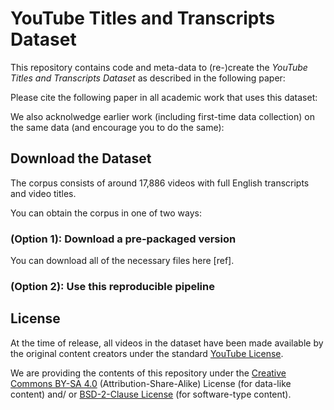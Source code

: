# YouTube Titles and Transcripts Dataset


This repository contains code and meta-data to (re-)create the *YouTube Titles and Transcripts Dataset* as described in the following paper:

<!-- [paper title - to add] -->


Please cite the following paper in all academic work that uses this dataset:

<!-- [embed block of citation] -->


We also acknolwedge earlier work (including first-time data collection) on the same data (and encourage you to do the same):

<!-- [link to original YouTube100M dataset paper] -->



## Download the Dataset

The corpus consists of around 17,886 videos with full English transcripts and video titles.

You can obtain the corpus in one of two ways:

### (Option 1): Download a pre-packaged version

You can download all of the necessary files here [ref].



### (Option 2): Use this reproducible pipeline

<!-- To do -->




## License
At the time of release, all videos in the dataset have been made available by the original content creators under the standard [YouTube License](https://www.youtube.com/static?template=terms).

We are providing the contents of this repository under the [Creative Commons BY-SA 4.0](https://creativecommons.org/licenses/by-sa/4.0/) (Attribution-Share-Alike) License (for data-like content) and/ or [BSD-2-Clause License](https://opensource.org/licenses/BSD-2-Clause) (for software-type content).








